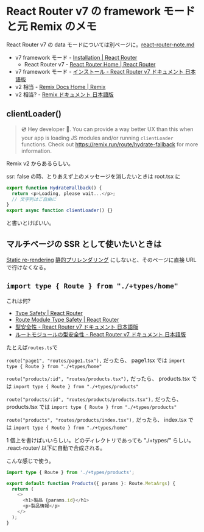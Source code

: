 # React Router v7 の framework モードと元 Remix のメモ

React Router v7 の data モードについては別ページに。[react-router-note.md](react-router-note.md)

- v7 framework モード - [Installation | React Router](https://reactrouter.com/start/framework/installation)
  - React Router v7 - [React Router Home | React Router](https://reactrouter.com/home)
- v7 framework モード - [インストール - React Router v7 ドキュメント 日本語版](https://react-router-docs-ja.techtalk.jp/start/framework/installation)
- v2 相当 - [Remix Docs Home | Remix](https://remix.run/docs/en/main)
- v2 相当? - [Remix ドキュメント 日本語版](https://remix-docs-ja.techtalk.jp/)

## clientLoader()

> 💿 Hey developer 👋. You can provide a way better UX than this when your app is loading JS modules and/or running `clientLoader` functions. Check out https://remix.run/route/hydrate-fallback for more information.

Remix v2 からあるらしい。

ssr: false の時、とりあえず上のメッセージを消したいときは
root.tsx に

```typescript
export function HydrateFallback() {
  return <p>Loading, please wait...</p>;
  // 文字列はご自由に
}
export async function clientLoader() {}
```

と書いとけばいい。

## マルチページの SSR として使いたいときは

[Static re-rendering](https://reactrouter.com/start/framework/rendering#static-pre-rendering)
[静的プリレンダリング](https://react-router-docs-ja.techtalk.jp/start/framework/rendering#%E9%9D%99%E7%9A%84%E3%83%97%E3%83%AA%E3%83%AC%E3%83%B3%E3%83%80%E3%83%AA%E3%83%B3%E3%82%B0)
にしないと、そのページに直接 URL で行けなくなる。

## `import type { Route } from "./+types/home"`

これは何?

- [Type Safety | React Router](https://reactrouter.com/explanation/type-safety)
- [Route Module Type Safety | React Router](https://reactrouter.com/how-to/route-module-type-safety)
- [型安全性 - React Router v7 ドキュメント 日本語版](https://react-router-docs-ja.techtalk.jp/explanation/type-safety)
- [ルートモジュールの型安全性 - React Router v7 ドキュメント 日本語版](https://react-router-docs-ja.techtalk.jp/how-to/route-module-type-safety)

たとえば`routes.ts`で

`route("page1", "routes/page1.tsx"),` だったら、
page1.tsx では
`import type { Route } from "./+types/home"`

`route("products/:id", "routes/products.tsx"),` だったら、
products.tsx では
`import type { Route } from "./+types/products"`

`route("products/:id", "routes/products/products.tsx"),` だったら、
products.tsx では
`import type { Route } from "./+types/products"`

`route("products", "routes/products/index.tsx"),` だったら、
index.tsx では
`import type { Route } from "./+types/home"`

1 個上を書けばいいらしい。どのディレクトリであっても "./+types/" らしい。
.react-router/ 以下に自動で合成される。

こんな感じで使う。

```typescript
import type { Route } from './+types/products';

export default function Products({ params }: Route.MetaArgs) {
  return (
    <>
      <h1>製品 {params.id}</h1>
      <p>製品情報</p>
    </>
  );
}
```
